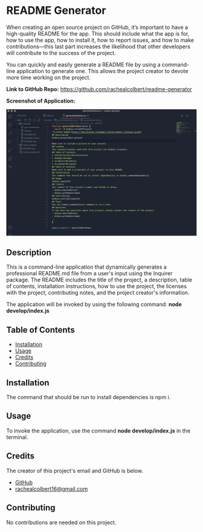 # README Generator
When creating an open source project on GitHub, it’s important to have a high-quality README for the app. This should include what the app is for, how to use the app, how to install it, how to report issues, and how to make contributions—this last part increases the likelihood that other developers will contribute to the success of the project.

You can quickly and easily generate a README file by using a command-line application to generate one. This allows the project creator to devote more time working on the project.

**Link to GitHub Repo:** https://github.com/rachealcolbert/readme-generator

**Screenshot of Application:** 

![Image of Application](assets/readme-generator-photo.png)

## Description 
This is a command-line application that dynamically generates a professional README.md file from a user's input using the Inquirer package. The README includes the title of the project, a description, table of contents, installation instructions, how to use the project, the licenses with the project, contributing notes, and the project creator's information. 

The application will be invoked by using the following command: **node develop/index.js**

## Table of Contents
* [Installation](#installation)
* [Usage](#usage)
* [Credits](#credits)
* [Contributing](#contributing)
## Installation
The command that should be run to install dependencies is npm i.
## Usage 
To invoke the application, use the command **node develop/index.js** in the terminal. 
## Credits
The creator of this project's email and GitHub is below. 
- [GitHub](https://github.com/rachealcolbert)
- rachealcolbert16@gmail.com
## Contributing
No contributions are needed on this project. 

